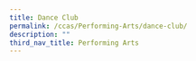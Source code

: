 ```yaml
---
title: Dance Club
permalink: /ccas/Performing-Arts/dance-club/
description: ""
third_nav_title: Performing Arts
---
```

